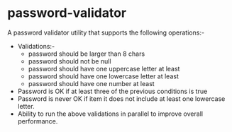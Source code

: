 # password-validator


A password validator utility that supports the following operations:-

- Validations:-
  - password should be larger than 8 chars
  - password should not be null
  - password should have one uppercase letter at least
  - password should have one lowercase letter at least
  - password should have one number at least
- Password is OK if at least three of the previous conditions is true
- Password is never OK if item it does not include at least one lowercase letter.
- Ability to run the above validations in parallel to improve overall performance.
